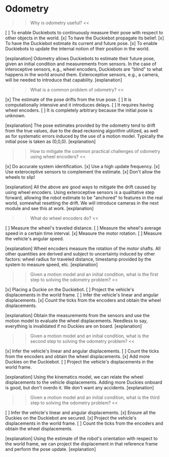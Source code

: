 Odometry
=====

>> Why is odometry useful? <<

[ ] To enable Duckiebots to continuously measure their pose with respect to other objects in the world.
[x] To have the Duckiebot propagate its belief.
[x] To have the Duckiebot estimate its current and future pose.
[x] To enable Duckiebots to update the internal notion of their position in the world.

[explanation]
Odometry allows Duckiebots to estimate their future pose, given an initial condition and measurements from sensors. In the case of interoceptive sensors, e.g., wheel encoders, Duckiebots are "blind" to what happens in the world around them. Exteroceptive sensors, e.g., a camera, will be needed to introduce that capability.
[explanation]

>> What is a common problem of odometry?  <<

[x] The estimate of the pose drifts from the true pose.
[ ] It is computationally intensive and it introduces delays.
[ ] It requires having wheel encoders.
[ ] It is completely arbitrary because the initial pose is unknown.

[explanation]
The pose estimates provided by the odometry tend to drift from the true values, due to the dead reckoning algorithm utilized, as well as for systematic errors induced by the use of a motion model. Typically the initial pose is taken as (0,0,0).
[explanation]

>> How to mitigate the common practical challenges of odometry using wheel encoders? <<

[x] Do accurate system identification.
[x] Use a high update frequency.
[x] Use exteroceptive sensors to complement the estimate.
[x] Don't allow the wheels to slip!

[explanation]
All the above are good ways to mitigate the drift caused by using wheel encoders. Using exteroceptive sensors is a qualitative step forward, allowing the robot estimate to be "anchored" to features in the real world, somewhat resetting the drift. We will introduce cameras in the next module and see this at work.
[explanation]

>> What do wheel encoders do?  <<

[ ] Measure the wheel's traveled distance.
[ ] Measure the wheel's average speed in a certain time interval.
[x] Measure the motor rotation.
[ ] Measure the vehicle's angular speed.

[explanation]
Wheel encoders measure the rotation of the motor shafts. All other quantities are derived and subject to uncertainty induced by other factors: wheel radius for traveled distance, timestamp provided by the system to measure speed, etc.
[explanation]

>> Given a motion model and an initial condition, what is the first step to solving the odometry problem?  <<

[x] Placing a Duckie on the Duckiebot.
[ ] Project the vehicle's displacements in the world frame.
[ ] Infer the vehicle's linear and angular displacements.
[x] Count the ticks from the encoders and obtain the wheel displacements.

[explanation]
Obtain the measurements from the sensors and use the motion model to evaluate the wheel displacements. Needless to say, everything is invalidated if no Duckies are on board.
[explanation]

>> Given a motion model and an initial condition, what is the second step to solving the odometry problem?  <<

[x] Infer the vehicle's linear and angular displacements.
[ ] Count the ticks from the encoders and obtain the wheel displacements.
[x] Add more Duckies on the Duckiebot.
[ ] Project the vehicle's displacements in the world frame.

[explanation]
Using the kinematics model, we can relate the wheel displacements to the vehicle displacements. Adding more Duckies onboard is good, but don't overdo it. We don't want any accidents.
[explanation]

>> Given a motion model and an initial condition, what is the third step to solving the odometry problem? <<

[ ] Infer the vehicle's linear and angular displacements.
[x] Ensure all the Duckies on the Duckiebot are secured.
[x] Project the vehicle's displacements in the world frame.
[ ] Count the ticks from the encoders and obtain the wheel displacements.

[explanation]
Using the estimate of the robot's orientation with respect to the world frame, we can project the displacement in that reference frame and perform the pose update.
[explanation]
